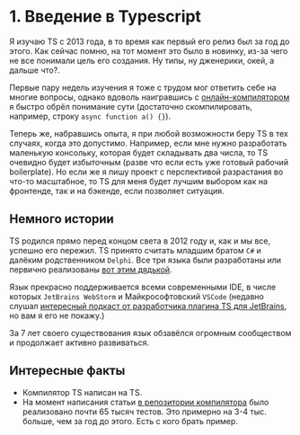 # 1. Введение в Typescript

Я изучаю TS с 2013 года, в то время как первый его релиз был за год до этого. Как сейчас помню, на тот момент это было в новинку, из-за чего не все понимали цель его создания. Ну типы, ну дженерики, окей, а дальше что?.

Первые пару недель изучения я тоже с трудом мог ответить себе на многие вопросы, однако вдоволь наигравшись с [онлайн-компилятором](http://www.typescriptlang.org/play/index.html) я быстро обрёл понимание сути (достаточно скомпилировать, например, строку `async function a() {}`).

Теперь же, набравшись опыта, я при любой возможности беру TS в тех случаях, когда это допустимо. Например, если мне нужно разработать маленькую консольку, которая будет складывать два числа, то TS очевидно будет избыточным (разве что если есть уже готовый рабочий boilerplate). Но если же я пишу проект с перспективой разрастания во что-то масштабное, то TS для меня будет лучшим выбором как на фронтенде, так и на бэкенде, если позволяет ситуация.

## Немного истории
TS родился прямо перед концом света в 2012 году и, как и мы все, успешно его пережил.
TS принято считать младшим братом `C#` и далёким родственником `Delphi`. Все три языка были разработаны или первично реализованы [вот этим дядькой](https://ru.wikipedia.org/wiki/%D0%A5%D0%B5%D0%B9%D0%BB%D1%81%D0%B1%D0%B5%D1%80%D0%B3,_%D0%90%D0%BD%D0%B4%D0%B5%D1%80%D1%81).

Язык прекрасно поддерживается всеми современными IDE, в числе которых `JetBrains WebStorm` и Майкрософтовский `VSCode` (недавно слушал [интересный подкаст от разработчика плагина TS для JetBrains](https://medium.com/devschacht/devschacht-61-75ac8fd58960), но вам я его не покажу.)

За 7 лет своего существования язык обзавёлся огромным сообществом и продолжает активно развиваться. 

## Интересные факты
* Компилятор TS написан на TS.
* На момент написания статьи [в репозитории компилятора](https://github.com/Microsoft/TypeScript) было реализовано почти 65 тысяч тестов. Это примерно на 3-4 тыс. больше, чем за год до этого. Есть с кого брать пример.



